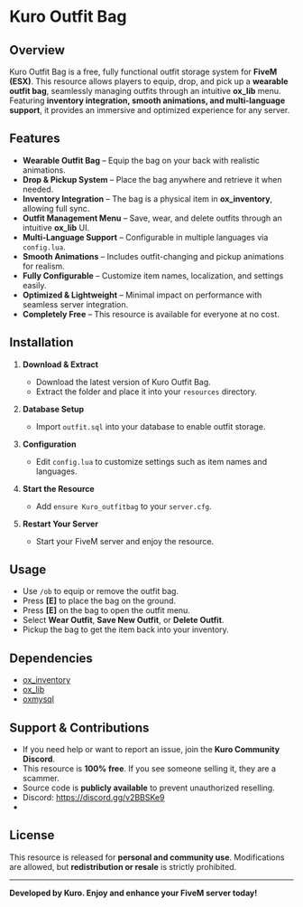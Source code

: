 # **Kuro Outfit Bag**

## **Overview**
Kuro Outfit Bag is a free, fully functional outfit storage system for **FiveM (ESX)**. This resource allows players to equip, drop, and pick up a **wearable outfit bag**, seamlessly managing outfits through an intuitive **ox_lib** menu. Featuring **inventory integration, smooth animations, and multi-language support**, it provides an immersive and optimized experience for any server.

## **Features**
- **Wearable Outfit Bag** – Equip the bag on your back with realistic animations.
- **Drop & Pickup System** – Place the bag anywhere and retrieve it when needed.
- **Inventory Integration** – The bag is a physical item in **ox_inventory**, allowing full sync.
- **Outfit Management Menu** – Save, wear, and delete outfits through an intuitive **ox_lib** UI.
- **Multi-Language Support** – Configurable in multiple languages via `config.lua`.
- **Smooth Animations** – Includes outfit-changing and pickup animations for realism.
- **Fully Configurable** – Customize item names, localization, and settings easily.
- **Optimized & Lightweight** – Minimal impact on performance with seamless server integration.
- **Completely Free** – This resource is available for everyone at no cost.

## **Installation**
1. **Download & Extract**
   - Download the latest version of Kuro Outfit Bag.
   - Extract the folder and place it into your `resources` directory.

2. **Database Setup**
   - Import `outfit.sql` into your database to enable outfit storage.

3. **Configuration**
   - Edit `config.lua` to customize settings such as item names and languages.

4. **Start the Resource**
   - Add `ensure Kuro_outfitbag` to your `server.cfg`.

5. **Restart Your Server**
   - Start your FiveM server and enjoy the resource.

## **Usage**
- Use `/ob` to equip or remove the outfit bag.
- Press **[E]** to place the bag on the ground.
- Press **[E]** on the bag to open the outfit menu.
- Select **Wear Outfit**, **Save New Outfit**, or **Delete Outfit**.
- Pickup the bag to get the item back into your inventory.

## **Dependencies**
- [ox_inventory](https://github.com/overextended/ox_inventory)
- [ox_lib](https://github.com/overextended/ox_lib)
- [oxmysql](https://github.com/overextended/oxmysql)

## **Support & Contributions**
- If you need help or want to report an issue, join the **Kuro Community Discord**.
- This resource is **100% free**. If you see someone selling it, they are a scammer.
- Source code is **publicly available** to prevent unauthorized reselling.
- Discord: https://discord.gg/v2BBSKe9
- 
## **License**
This resource is released for **personal and community use**. Modifications are allowed, but **redistribution or resale** is strictly prohibited.

---
**Developed by Kuro. Enjoy and enhance your FiveM server today!**

